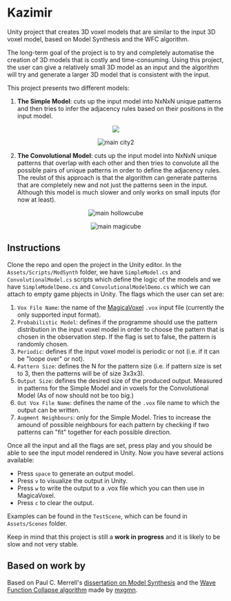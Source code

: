 # Kazimir
Unity project that creates 3D voxel models that are similar to the input 3D voxel model, based on Model Synthesis and the WFC algorithm.

The long-term goal of the project is to try and completely automatise the creation of 3D models that is costly and time-consuming. Using this project, the user can give a relatively small 3D model as an input and the algorithm will try and generate a larger 3D model that is consistent with the input.

This project presents two different models:

1. **The Simple Model**: cuts up the input model into NxNxN unique patterns and then tries to infer the adjacency rules based on their positions in the input model.
<p align="center"><img src="http://imgur.com/DPTYsSQ.png"></p>
<p align="center"><img alt="main city2" src="http://imgur.com/fLVaeQU.png"></p>

2. **The Convolutional Model**: cuts up the input model into NxNxN unique patterns that overlap with each other and then tries to convolute all the possible pairs of unique patterns in order to define the adjacency rules. The reulst of this approach is that the algorithm can generate patterns that are completely new and not just the patterns seen in the input. Although this model is much slower and only works on small inputs (for now at least).
<p align="center"><img alt="main hollowcube" src="http://imgur.com/OTuwnhZ.png"></p>
<p align="center"><img alt="main magicube" src="http://imgur.com/Uf91sEA.png"></p>

## Instructions
Clone the repo and open the project in the Unity editor. In the `Assets/Scripts/ModSynth` folder, we have `SimpleModel.cs` and `ConvolutionalModel.cs` scripts which define the logic of the models and we have `SimpleModelDemo.cs` and `ConvolutionalModelDemo.cs` which we can attach to empty game pbjects in Unity. The flags which the user can set are:

1. `Vox File Name`: the name of the [MagicaVoxel](https://ephtracy.github.io/) `.vox` input file (currently the only supported input format).
2. `Probabilistic Model`: defines if the programme should use the pattern distribution in the input voxel model in order to choose the pattern that is chosen in the observation step. If the flag is set to false, the pattern is randomly chosen.
3. `Periodic`: defines if the input voxel model is periodic or not (i.e. if it can be "loope over" or not).
4. `Pattern Size`: defines the N for the pattern size (i.e. if pattern size is set to 3, then the patterns will be of size 3x3x3).
5. `Output Size`: defines the desired size of the produced output. Measured in patterns for the Simple Model and in voxels for the Convolutional Model (As of now should not be too big.)
6. `Out Vox File Name`: defines the name of the `.vox` file name to which the output can be written.
7. `Augment Neighbours`: only for the Simple Model. Tries to increase the amound of possible neighbours for each pattern by checking if two patterns can "fit" together for each possible direction.

Once all the input and all the flags are set, press play and you should be able to see the input model rendered in Unity. Now you have several actions available:

* Press `space` to generate an output model.
* Press `v` to visualize the output in Unity.
* Press `w` to write the output to a .vox file which you can then use in MagicaVoxel.
* Press `c` to clear the output.

Examples can be found in the `TestScene`, which can be found in `Assets/Scenes` folder.

Keep in mind that this project is still a **work in progress** and it is likely to be slow and not very stable.

## Based on work by

Based on Paul C. Merrell's [dissertation on Model Synthesis](http://graphics.stanford.edu/~pmerrell/thesis.pdf) and the [Wave Function Collapse algorithm](https://github.com/mxgmn/WaveFunctionCollapse) made by [mxgmn](https://github.com/mxgmn).
